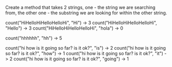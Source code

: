 Create a method that takes 2 strings, one - the string we are searching from, the other one - the substring we are looking for within the other string.


count("HiHelloHiHelloHelloHi", "Hi") -> 3
count("HiHelloHiHelloHelloHi", "Hello") -> 3
count("HiHelloHiHelloHelloHi", "hola") -> 0

count("hhhhhh", "hh") -> 5

count("hi how is it going so far? is it ok?", "is") -> 2
count("hi how is it going so far? is it ok?", "how") -> 1
count("hi how is it going so far? is it ok?", "it") -> 2
count("hi how is it going so far? is it ok?", "going") -> 1